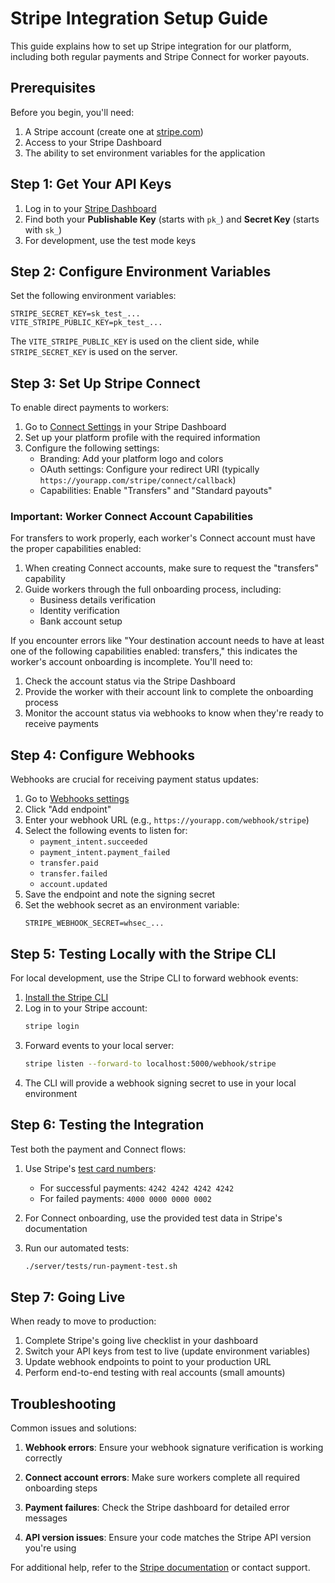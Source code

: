 # Stripe Integration Setup Guide

This guide explains how to set up Stripe integration for our platform, including both regular payments and Stripe Connect for worker payouts.

## Prerequisites

Before you begin, you'll need:

1. A Stripe account (create one at [stripe.com](https://stripe.com))
2. Access to your Stripe Dashboard
3. The ability to set environment variables for the application

## Step 1: Get Your API Keys

1. Log in to your [Stripe Dashboard](https://dashboard.stripe.com/apikeys)
2. Find both your **Publishable Key** (starts with `pk_`) and **Secret Key** (starts with `sk_`)
3. For development, use the test mode keys

## Step 2: Configure Environment Variables

Set the following environment variables:

```
STRIPE_SECRET_KEY=sk_test_...
VITE_STRIPE_PUBLIC_KEY=pk_test_...
```

The `VITE_STRIPE_PUBLIC_KEY` is used on the client side, while `STRIPE_SECRET_KEY` is used on the server.

## Step 3: Set Up Stripe Connect

To enable direct payments to workers:

1. Go to [Connect Settings](https://dashboard.stripe.com/settings/connect) in your Stripe Dashboard
2. Set up your platform profile with the required information
3. Configure the following settings:
   - Branding: Add your platform logo and colors
   - OAuth settings: Configure your redirect URI (typically `https://yourapp.com/stripe/connect/callback`)
   - Capabilities: Enable "Transfers" and "Standard payouts"

### Important: Worker Connect Account Capabilities

For transfers to work properly, each worker's Connect account must have the proper capabilities enabled:

1. When creating Connect accounts, make sure to request the "transfers" capability
2. Guide workers through the full onboarding process, including:
   - Business details verification
   - Identity verification
   - Bank account setup

If you encounter errors like "Your destination account needs to have at least one of the following capabilities enabled: transfers," this indicates the worker's account onboarding is incomplete. You'll need to:

1. Check the account status via the Stripe Dashboard
2. Provide the worker with their account link to complete the onboarding process
3. Monitor the account status via webhooks to know when they're ready to receive payments

## Step 4: Configure Webhooks

Webhooks are crucial for receiving payment status updates:

1. Go to [Webhooks settings](https://dashboard.stripe.com/webhooks)
2. Click "Add endpoint"
3. Enter your webhook URL (e.g., `https://yourapp.com/webhook/stripe`)
4. Select the following events to listen for:
   - `payment_intent.succeeded`
   - `payment_intent.payment_failed`
   - `transfer.paid`
   - `transfer.failed`
   - `account.updated`
5. Save the endpoint and note the signing secret
6. Set the webhook secret as an environment variable:
   ```
   STRIPE_WEBHOOK_SECRET=whsec_...
   ```

## Step 5: Testing Locally with the Stripe CLI

For local development, use the Stripe CLI to forward webhook events:

1. [Install the Stripe CLI](https://stripe.com/docs/stripe-cli)
2. Log in to your Stripe account:
   ```bash
   stripe login
   ```
3. Forward events to your local server:
   ```bash
   stripe listen --forward-to localhost:5000/webhook/stripe
   ```
4. The CLI will provide a webhook signing secret to use in your local environment

## Step 6: Testing the Integration

Test both the payment and Connect flows:

1. Use Stripe's [test card numbers](https://stripe.com/docs/testing#cards):
   - For successful payments: `4242 4242 4242 4242`
   - For failed payments: `4000 0000 0000 0002`

2. For Connect onboarding, use the provided test data in Stripe's documentation

3. Run our automated tests:
   ```bash
   ./server/tests/run-payment-test.sh
   ```

## Step 7: Going Live

When ready to move to production:

1. Complete Stripe's going live checklist in your dashboard
2. Switch your API keys from test to live (update environment variables)
3. Update webhook endpoints to point to your production URL
4. Perform end-to-end testing with real accounts (small amounts)

## Troubleshooting

Common issues and solutions:

1. **Webhook errors**: Ensure your webhook signature verification is working correctly

2. **Connect account errors**: Make sure workers complete all required onboarding steps

3. **Payment failures**: Check the Stripe dashboard for detailed error messages

4. **API version issues**: Ensure your code matches the Stripe API version you're using

For additional help, refer to the [Stripe documentation](https://stripe.com/docs) or contact support.